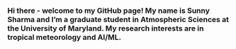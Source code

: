 ### Hi there - welcome to my GitHub page! My name is Sunny Sharma and I’m a graduate student in Atmospheric Sciences at the University of Maryland. My research interests are in tropical meteorology and AI/ML. 
